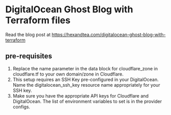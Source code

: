 # DigitalOcean Ghost Blog with Terraform files

Read the blog post at https://hexandtea.com/digitalocean-ghost-blog-with-terraform

## pre-requisites
1. Replace the name parameter in the data block for cloudflare_zone in cloudflare.tf to your own domain/zone in Cloudflare.  
2. This setup requires an SSH Key pre-configured in your DigitalOcean.  Name the digitalocean_ssh_key resource name appropriately for your SSH key.  
3. Make sure you have the appropriate API keys for Cloudflare and DigitalOcean.  The list of environment variables to set is in the provider configs.  

